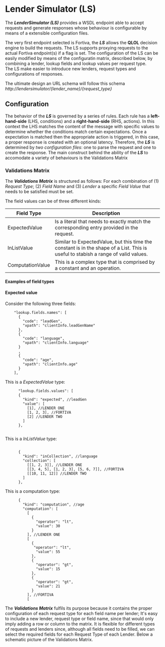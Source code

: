 # Lender Simulator (LS) #

The ***LenderSimulator (LS)*** provides a WSDL endpoint able to accept requests and generate responses whose behaviour is configurable by means of a extensible configuration files. 

The very first endpoint selected is Fortiva, the ***LS*** allows the **QLOL** decision engine to build the requests. 
The LS supports proxying requests to the actual Fortiva endpoint(s) if a flag is set.
The configuration of the LS can be easily modified by means of the configuratin matrix, described below, by combining a lender, lookup fields and lookup values per request type.  
The LS make easier to introduce new lenders, request types and configurations of responses. 

The ultimate design an URL schema will follow this schema *http://lendersimulator/{lender_name}/{request_type}*

## Configuration
The behavior of the ***LS*** is governed by a series of rules. Each rule has a **left-hand-side** (LHS, conditions) and a **right-hand-side** (RHS, actions). In this context the LHS matches the content of the message with specific values to determine whether the conditions match certain expectations. Once a expectation is matched then the appropriate action is triggered, in this case, a proper response is created with an optional latency. Therefore, the ***LS*** is determined by *two configuration files*: one to parse the request and one to create the response.
The main construct behind the ability of the ***LS*** to accomodate a variety of behaviours is the Validations Matrix

### Validations Matrix

The ***Validations Matrix*** is structured as follows: For each combination of (1) *Request Type*; (2) *Field Name* and (3) *Lender* a specific *Field Value* that needs to be satisfied must be set.

The field values can be of three different kinds:

Field Type     | Description
-------------  | -------------
ExpectedValue  | Is a literal that needs to exactly match the corresponding entry provided in the request.
InListValue    | Similar to ExpectedValue, but this time the constant is in the shape of a List. This is useful to stabish a range of valid values.
ComputationValue | This is a complex type that is comprised by a constant and an operation. 

#### Examples of field types
#### Expected value

Consider the following three fields:
```
    "lookup.fields.names": [
      {
        "code": "leadGen",
        "xpath": "clientInfo.leadGenName"
      },
      {
        "code": "language",
        "xpath": "clientInfo.language"
      }
      ,
      {
        "code": "age",
        "xpath": "clientInfo.age"
      }
    ],
```
This is a *ExpectedValue* type:
```
      "lookup.fields.values": [
      {
        "kind": "expected", //leadGen
        "value": [
          [1], //LENDER ONE
          [1, 2, 3], //FORTIVA
          [2] //LENDER TWO
        ]
      },
      
```
This is a *InListValue* type:
```
      
      {
        "kind": "inCollection", //language
        "collection": [
          [[1, 2, 3]], //LENDER ONE
          [[3, 4, 5], [1, 2, 3], [5, 6, 7]], //FORTIVA
          [[10, 11, 12]] //LENDER TWO
        ]
      },
```
This is a computation type:

```    
      {
        "kind": "computation", //age
        "computation": [
          [
            {
              "operator": "lt",
              "value": 30
            }
          ], //LENDER ONE
          [
            {
             "operator": "lt",
              "value": 55
            },
            {
              "operator": "gt",
              "value": 15
            },
            {
              "operator": "gt",
              "value": 21
            }
          ], //FORTIVA
          [

```

The ***Validations Matrix*** fulfils its purpose because it contains the proper configuration of each request type for each field name per lender; It's easy to include a new lender, request type or field name, since that would only imply adding a row or column to the matrix. It is flexible for different types of requests and lenders since, although all fields need to be filled, we can select the required fields for each Request Type of each Lender. Below a schematic picture of the Validations Matrix.




